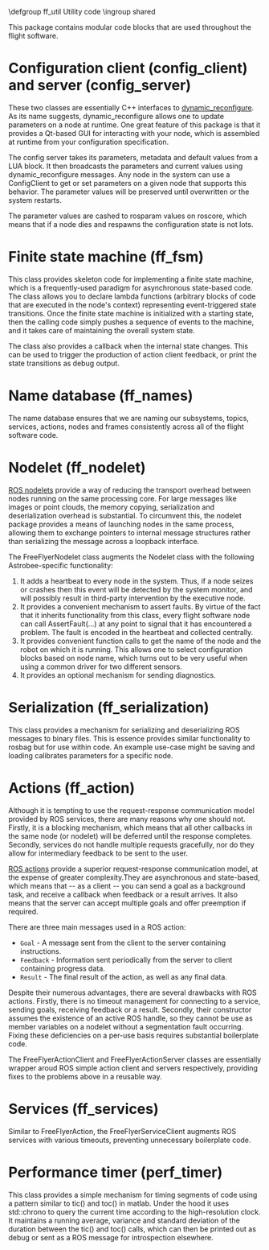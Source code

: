 \defgroup ff_util Utility code
\ingroup shared

This package contains modular code blocks that are used throughout the flight software.

# Configuration client (config_client) and server (config_server)

These two classes are essentially C++ interfaces to [dynamic_reconfigure](http://wiki.ros.org/dynamic_reconfigure). As its name suggests, dynamic_reconfigure allows one to update parameters on a node at runtime. One great feature of this package is that it provides a Qt-based GUI for interacting with your node, which is assembled at runtime from your configuration specification.

The config server takes its parameters, metadata and default values from a LUA block. It then broadcasts the parameters and current values using dynamic_reconfigure messages. Any node in the system can use a ConfigClient to get or set parameters on a given node that supports this behavior. The parameter values will be preserved until overwritten or the system restarts.

The parameter values are cashed to rosparam values on roscore, which means that if a node dies and respawns the configuration state is not lots.

# Finite state machine (ff_fsm)

This class provides skeleton code for implementing a finite state machine, which is a frequently-used paradigm for asynchronous state-based code. The class allows you to declare lambda functions (arbitrary blocks of code that are executed in the node's context) representing event-triggered state transitions. Once the finite state machine is initialized with a starting state, then the calling code simply pushes a sequence of events to the machine, and it takes care of maintaining the overall system state.

The class also provides a callback when the internal state changes. This can be used to trigger the production of action client feedback, or print the state transitions as debug output.

# Name database (ff_names)

The name database ensures that we are naming our subsystems, topics, services, actions, nodes and frames consistently across all of the flight software code. 

# Nodelet (ff_nodelet)

[ROS nodelets](http://wiki.ros.org/nodelet) provide a way of reducing the transport overhead between nodes running on the same processing core. For large messages like images or point clouds, the memory copying, serialization and deserialization overhead is substantial. To circumvent this, the nodelet package provides a means of launching nodes in the same process, allowing them to exchange pointers to internal message structures rather than serializing the message across a loopback interface.

The FreeFlyerNodelet class augments the Nodelet class with the following Astrobee-specific functionality:

1. It adds a heartbeat to every node in the system. Thus, if a node seizes or crashes then this event will be detected by the system monitor, and will possibly result in third-party intervention by the executive node.
2. It provides a convenient mechanism to assert faults. By virtue of the fact that it inherits functionality from this class, every flight software node can call AssertFault(...) at any point to signal that it has encountered a problem. The fault is encoded in the heartbeat and collected centrally.
3. It provides convenient function calls to get the name of the node and the robot on which it is running. This allows one to select configuration blocks based on node name, which turns out to be very useful when using a common driver for two different sensors.
4. It provides an optional mechanism for sending diagnostics.

# Serialization (ff_serialization)

This class provides a mechanism for serializing and deserializing ROS messages to binary files. This is essence provides similar functionality to rosbag but for use within code. An example use-case might be saving and loading calibrates parameters for a specific node.

# Actions (ff_action)

Although it is tempting to use the request-response communication model provided by ROS services, there are many reasons why one should not. Firstly, it is a blocking mechanism, which means that all other callbacks in the same node (or nodelet) will be deferred until the response completes. Secondly, services do not handle multiple requests gracefully, nor do they allow for intermediary feedback to be sent to the user.

[ROS actions](http://wiki.ros.org/actionlib) provide a superior request-response communication model, at the expense of greater complexity.They are asynchronous and state-based, which means that -- as a client -- you can send a goal as a background task, and receive a callback when feedback or a result arrives. It also means that the server can accept multiple goals and offer preemption if required.

There are three main messages used in a ROS action:

* `Goal` - A message sent from the client to the server containing instructions.
* `Feedback` - Information sent periodically from the server to client containing progress data.
* `Result` - The final result of the action, as well as any final data.

Despite their numerous advantages, there are several drawbacks with ROS actions. Firstly, there is no timeout management for connecting to a service, sending goals, receiving feedback or a result. Secondly, their constructor assumes the existence of an active ROS handle, so they cannot be use as member variables on a nodelet without a segmentation fault occurring. Fixing these deficiencies on a per-use basis requires substantial boilerplate code.

The FreeFlyerActionClient and FreeFlyerActionServer classes are essentially wrapper aroud ROS simple action client and servers respectively, providing fixes to the problems above in a reusable way.

# Services (ff_services)

Similar to FreeFlyerAction, the FreeFlyerServiceClient augments ROS services with various timeouts, preventing unnecessary boilerplate code.

# Performance timer (perf_timer)

This class provides a simple mechanism for timing segments of code using a pattern similar to tic() and toc() in matlab. Under the hood it uses std::chrono to query the current time according to the high-resolution clock. It maintains a running average, variance and standard deviation of the duration between the tic() and toc() calls, which can then be printed out as debug or sent as a ROS message for introspection elsewhere.
